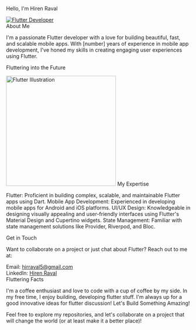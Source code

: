 Hello, I'm Hiren Raval

<a href="https://flutter.dev/"> <img src="https://img.shields.io/badge/Flutter-Developer-blue?style=for-the-badge&logo=flutter" alt="Flutter Developer" /> </a><br>
About Me

I'm a passionate Flutter developer with a love for building beautiful, fast, and scalable mobile apps. With [number] years of experience in mobile app development, I've honed my skills in creating engaging user experiences using Flutter.

Fluttering into the Future

<img src="https://raw.githubusercontent.com/flutter/website/master/src/images/homepage/header-illustration.png" alt="Flutter Illustration" width="300" />
My Expertise

Flutter: Proficient in building complex, scalable, and maintainable Flutter apps using Dart.
Mobile App Development: Experienced in developing mobile apps for Android and iOS platforms.
UI/UX Design: Knowledgeable in designing visually appealing and user-friendly interfaces using Flutter's Material Design and Cupertino widgets.
State Management: Familiar with state management solutions like Provider, Riverpod, and Bloc.

Get in Touch

Want to collaborate on a project or just chat about Flutter? Reach out to me at:

Email: hirraval5@gmail.com<br>
LinkedIn: <a href="https://in.linkedin.com/in/hiren-raval-3517011b7">Hiren Raval</a><br>
Fluttering Facts

I'm a coffee enthusiast and love to code with a cup of coffee by my side.
In my free time, I enjoy building, developing flutter stuff.
I'm always up for a good innovative ideas for flutter discussion!
Let's Build Something Amazing!

Feel free to explore my repositories, and let's collaborate on a project that will change the world (or at least make it a better place)!
